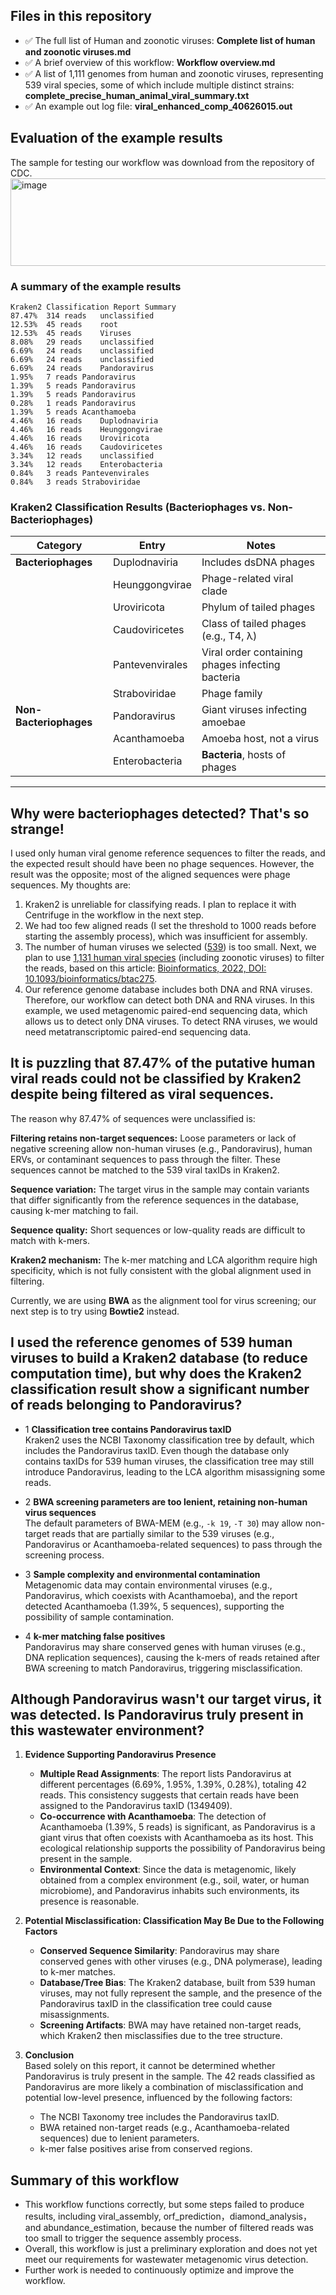 ## Files in this repository
- ✅ The full list of Human and zoonotic viruses: **Complete list of human and zoonotic viruses.md** 
- ✅ A brief overview of this workflow: **Workflow overview.md**
- ✅ A list of 1,111 genomes from human and zoonotic viruses, representing 539 viral species, some of which include multiple distinct strains: **complete_precise_human_animal_viral_summary.txt**
- ✅ An example out log file: **viral_enhanced_comp_40626015.out**
## Evaluation of the example results
The sample for testing our workflow was download from the repository of CDC.
<img width="700" height="140" alt="image" src="https://github.com/user-attachments/assets/0506bad9-b15d-4fe3-9182-8e87bfbd65c2" />


### A summary of the example results
```
Kraken2 Classification Report Summary
87.47%	314 reads	unclassified
12.53%	45 reads	root
12.53%	45 reads	Viruses
8.08%	29 reads	unclassified
6.69%	24 reads	unclassified
6.69%	24 reads	unclassified
6.69%	24 reads	Pandoravirus
1.95%	7 reads	Pandoravirus
1.39%	5 reads	Pandoravirus
1.39%	5 reads	Pandoravirus
0.28%	1 reads	Pandoravirus
1.39%	5 reads	Acanthamoeba
4.46%	16 reads	Duplodnaviria
4.46%	16 reads	Heunggongvirae
4.46%	16 reads	Uroviricota
4.46%	16 reads	Caudoviricetes
3.34%	12 reads	unclassified
3.34%	12 reads	Enterobacteria
0.84%	3 reads	Pantevenvirales
0.84%	3 reads	Straboviridae
```

### Kraken2 Classification Results (Bacteriophages vs. Non-Bacteriophages)

| Category               | Entry           | Notes                                            |
| ---------------------- | --------------- | ------------------------------------------------ |
| **Bacteriophages**     | Duplodnaviria   | Includes dsDNA phages                            |
|                        | Heunggongvirae  | Phage-related viral clade                        |
|                        | Uroviricota     | Phylum of tailed phages                          |
|                        | Caudoviricetes  | Class of tailed phages (e.g., T4, λ)             |
|                        | Pantevenvirales | Viral order containing phages infecting bacteria |
|                        | Straboviridae   | Phage family                                     |
| **Non-Bacteriophages** | Pandoravirus    | Giant viruses infecting amoebae                  |
|                        | Acanthamoeba    | Amoeba host, not a virus                         |
|                        | Enterobacteria  | **Bacteria**, hosts of phages                        |

---
## Why were bacteriophages detected? That's so strange!
I used only human viral genome reference sequences to filter the reads, and the expected result should have been no phage sequences. However, the result was the opposite; most of the aligned sequences were phage sequences. My thoughts are:
1. Kraken2 is unreliable for classifying reads. I plan to replace it with Centrifuge in the workflow in the next step.
2. We had too few aligned reads (I set the threshold to 1000 reads before starting the assembly process), which was insufficient for assembly.
3. The number of human viruses we selected ([539](https://github.com/pengsihua2023/wastewater_viral_detection/blob/main/Complete%20list%20of%20human%20and%20zoonotic%20viruses.md)) is too small. Next, we plan to use [1,131 human viral species](https://github.com/pengsihua2023/wastewater_viral_detection/blob/main/To%20be%20used%20reference%20genome%20list/TableS1.xlsx) (including zoonotic viruses) to filter the reads, based on this article: [Bioinformatics, 2022, DOI: 10.1093/bioinformatics/btac275](https://github.com/pengsihua2023/wastewater_viral_detection/blob/main/To%20be%20used%20reference%20genome%20list/An%20atlas%20of%20human%20viruses.pdf).
4. Our reference genome database includes both DNA and RNA viruses. Therefore, our workflow can detect both DNA and RNA viruses. In this example, we used metagenomic paired-end sequencing data, which allows us to detect only DNA viruses. To detect RNA viruses, we would need metatranscriptomic paired-end sequencing data.
## It is puzzling that 87.47% of the putative human viral reads could not be classified by Kraken2 despite being filtered as viral sequences.
The reason why 87.47% of sequences were unclassified is:  
  
**Filtering retains non-target sequences:** Loose parameters or lack of negative screening allow non-human viruses (e.g., Pandoravirus), human ERVs, or contaminant sequences to pass through the filter. These sequences cannot be matched to the 539 viral taxIDs in Kraken2.  
  
**Sequence variation:** The target virus in the sample may contain variants that differ significantly from the reference sequences in the database, causing k-mer matching to fail.  

**Sequence quality:** Short sequences or low-quality reads are difficult to match with k-mers.  
  
**Kraken2 mechanism:** The k-mer matching and LCA algorithm require high specificity, which is not fully consistent with the global alignment used in filtering.   

Currently, we are using **BWA** as the alignment tool for virus screening; our next step is to try using **Bowtie2** instead.

## I used the reference genomes of 539 human viruses to build a Kraken2 database (to reduce computation time), but why does the Kraken2 classification result show a significant number of reads belonging to Pandoravirus?

- 1 **Classification tree contains Pandoravirus taxID**  
   Kraken2 uses the NCBI Taxonomy classification tree by default, which includes the Pandoravirus taxID. Even though the database only contains taxIDs for 539 human viruses, the classification tree may still introduce Pandoravirus, leading to the LCA algorithm misassigning some reads.

- 2 **BWA screening parameters are too lenient, retaining non-human virus sequences**  
   The default parameters of BWA-MEM (e.g., `-k 19`, `-T 30`) may allow non-target reads that are partially similar to the 539 viruses (e.g., Pandoravirus or Acanthamoeba-related sequences) to pass through the screening process.  

- 3 **Sample complexity and environmental contamination**  
   Metagenomic data may contain environmental viruses (e.g., Pandoravirus, which coexists with Acanthamoeba), and the report detected Acanthamoeba (1.39%, 5 sequences), supporting the possibility of sample contamination.

- 4 **k-mer matching false positives**  
   Pandoravirus may share conserved genes with human viruses (e.g., DNA replication sequences), causing the k-mers of reads retained after BWA screening to match Pandoravirus, triggering misclassification.

## Although Pandoravirus wasn't our target virus, it was detected. Is Pandoravirus truly present in this wastewater environment?
1. **Evidence Supporting Pandoravirus Presence**  
   - **Multiple Read Assignments**: The report lists Pandoravirus at different percentages (6.69%, 1.95%, 1.39%, 0.28%), totaling 42 reads. This consistency suggests that certain reads have been assigned to the Pandoravirus taxID (1349409).  
   - **Co-occurrence with Acanthamoeba**: The detection of Acanthamoeba (1.39%, 5 reads) is significant, as Pandoravirus is a giant virus that often coexists with Acanthamoeba as its host. This ecological relationship supports the possibility of Pandoravirus being present in the sample.  
   - **Environmental Context**: Since the data is metagenomic, likely obtained from a complex environment (e.g., soil, water, or human microbiome), and Pandoravirus inhabits such environments, its presence is reasonable.

2. **Potential Misclassification: Classification May Be Due to the Following Factors**  
   - **Conserved Sequence Similarity**: Pandoravirus may share conserved genes with other viruses (e.g., DNA polymerase), leading to k-mer matches.  
   - **Database/Tree Bias**: The Kraken2 database, built from 539 human viruses, may not fully represent the sample, and the presence of the Pandoravirus taxID in the classification tree could cause misassignments.  
   - **Screening Artifacts**: BWA may have retained non-target reads, which Kraken2 then misclassifies due to the tree structure.

3. **Conclusion**  
   Based solely on this report, it cannot be determined whether Pandoravirus is truly present in the sample. The 42 reads classified as Pandoravirus are more likely a combination of misclassification and potential low-level presence, influenced by the following factors:  
   - The NCBI Taxonomy tree includes the Pandoravirus taxID.  
   - BWA retained non-target reads (e.g., Acanthamoeba-related sequences) due to lenient parameters.  
   - k-mer false positives arise from conserved regions.
## Summary of this workflow
- This workflow functions correctly, but some steps failed to produce results, including viral_assembly, orf_prediction，diamond_analysis，and abundance_estimation, because the number of filtered reads was too small to trigger the sequence assembly process.
- Overall, this workflow is just a preliminary exploration and does not yet meet our requirements for wastewater metagenomic virus detection.
- Further work is needed to continuously optimize and improve the workflow.  
